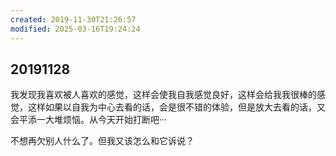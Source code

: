 ```yaml
---
created: 2019-11-30T21:26:57
modified: 2025-03-16T19:24:24
---
```


## 20191128

我发现我喜欢被人喜欢的感觉，这样会使我自我感觉良好，这样会给我我很棒的感觉，这样如果以自我为中心去看的话，会是很不错的体验，但是放大去看的话，又会平添一大堆烦恼。从今天开始打断吧···

不想再欠别人什么了。但我又该怎么和它诉说？
